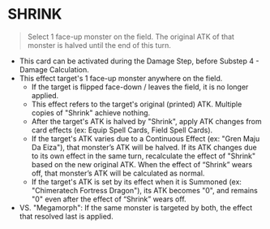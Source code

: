 
# SHRINK  
> Select 1 face-up monster on the field. The original ATK of that monster is halved until the end of this turn.

*   This card can be activated during the Damage Step, before Substep 4 - Damage Calculation.
*   This effect target's 1 face-up monster anywhere on the field.
    *   If the target is flipped face-down / leaves the field, it is no longer applied.
    *   This effect refers to the target's original (printed) ATK. Multiple copies of "Shrink" achieve nothing.
    *   After the target's ATK is halved by "Shrink", apply ATK changes from card effects (ex: Equip Spell Cards, Field Spell Cards).
    *   If the target's ATK varies due to a Continuous Effect (ex: "Gren Maju Da Eiza"), that monster’s ATK will be halved. If its ATK changes due to its own effect in the same turn, recalculate the effect of "Shrink" based on the new original ATK. When the effect of “Shrink” wears off, that monster’s ATK will be calculated as normal.
    *   If the target's ATK is set by its effect when it is Summoned (ex: "Chimeratech Fortress Dragon"), its ATK becomes "0", and remains "0" even after the effect of “Shrink” wears off.
*   VS. "Megamorph": If the same monster is targeted by both, the effect that resolved last is applied.

  